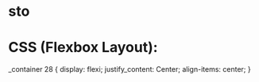 # sto
# CSS (Flexbox Layout):
_container 28 {
  display: flexi;
  justify_content: Center;
  align-items: center;
}
